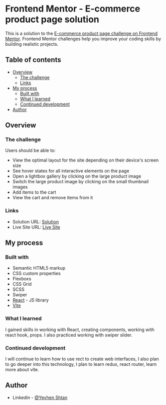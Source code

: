 # Frontend Mentor - E-commerce product page solution

This is a solution to the [E-commerce product page challenge on Frontend Mentor](https://www.frontendmentor.io/challenges/ecommerce-product-page-UPsZ9MJp6). Frontend Mentor challenges help you improve your coding skills by building realistic projects.

## Table of contents

- [Overview](#overview)
  - [The challenge](#the-challenge)
  - [Links](#links)
- [My process](#my-process)
  - [Built with](#built-with)
  - [What I learned](#what-i-learned)
  - [Continued development](#continued-development)
- [Author](#author)

## Overview

### The challenge

Users should be able to:

- View the optimal layout for the site depending on their device's screen size
- See hover states for all interactive elements on the page
- Open a lightbox gallery by clicking on the large product image
- Switch the large product image by clicking on the small thumbnail images
- Add items to the cart
- View the cart and remove items from it



### Links

- Solution URL: [Solution](https://github.com/Fender60/product-page.git)
- Live Site URL: [Live Site](https://fender60.github.io/product-page/)

## My process

### Built with

- Semantic HTML5 markup
- CSS custom properties
- Flexboxs
- CSS Grid
- SCSS
- Swiper
- [React](https://reactjs.org/) - JS library
- [Vite](https://vite.dev/)


### What I learned

I gained skills in working with React, creating components, working with react hook, props. 
I also practiced working with swiper slider.

### Continued development

I will continue to learn how to use rect to create web interfaces, 
I also plan to go deeper into this technology, 
I plan to learn redux, react router, learn more about vite.

## Author

- Linkedin - [@Yevhen Shtan](www.linkedin.com/in/yevhen-shtan-543868343)